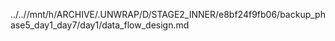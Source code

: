 ../..//mnt/h/ARCHIVE/.UNWRAP/D/STAGE2_INNER/e8bf24f9fb06/backup_phase5_day1_day7/day1/data_flow_design.md